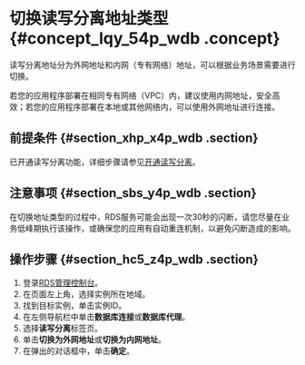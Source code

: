 # 切换读写分离地址类型 {#concept_lqy_54p_wdb .concept}

读写分离地址分为外网地址和内网（专有网络）地址，可以根据业务场景需要进行切换。

若您的应用程序部署在相同专有网络（VPC）内，建议使用内网地址，安全高效；若您的应用程序部署在本地或其他网络内，可以使用外网地址进行连接。

## 前提条件 {#section_xhp_x4p_wdb .section}

已开通读写分离功能，详细步骤请参见[开通读写分离](cn.zh-CN/用户指南/读写分离/开通读写分离.md#)。

## 注意事项 {#section_sbs_y4p_wdb .section}

在切换地址类型的过程中，RDS服务可能会出现一次30秒的闪断，请您尽量在业务低峰期执行该操作，或确保您的应用有自动重连机制，以避免闪断造成的影响。

## 操作步骤 {#section_hc5_z4p_wdb .section}

1.  登录[RDS管理控制台](https://rdsnew.console.aliyun.com)。
2.  在页面左上角，选择实例所在地域。
3.  找到目标实例，单击实例ID。
4.  在左侧导航栏中单击**数据库连接**或**数据库代理**。
5.  选择**读写分离**标签页。
6.  单击**切换为外网地址**或**切换为内网地址**。
7.  在弹出的对话框中，单击**确定**。

